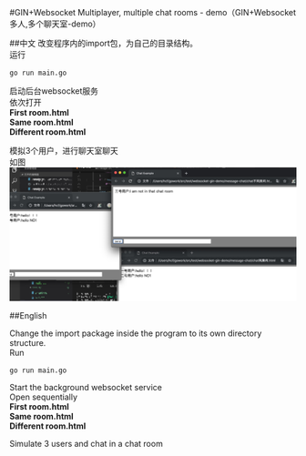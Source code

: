 #GIN+Websocket Multiplayer, multiple chat rooms - demo（GIN+Websocket 多人,多个聊天室-demo）


##中文
改变程序内的import包，为自己的目录结构。  
运行 
```
go run main.go
```
启动后台websocket服务  
依次打开  
**First room.html**  
**Same room.html**  
**Different room.html**  

模拟3个用户，进行聊天室聊天  
如图
![](./docs/pic.png)

##English


Change the import package inside the program to its own directory structure.  
Run
```
go run main.go
```

Start the background websocket service  
Open sequentially  
**First room.html**  
**Same room.html**  
**Different room.html**  

Simulate 3 users and chat in a chat room
